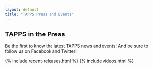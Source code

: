 ```yaml
---
layout: default
title: "TAPPS Press and Events"
---
```


<div class="content-container press">
  <div class="inner-page-banr">
  	<div class="container">
     	<h2><span>TAPPS in the </span>Press</h2>
    </div>
  </div>
  <div class="inner-sections">
  	<div class="container">
      <div class="row">
        <p>Be the first to know the latest TAPPS news and events! And be sure to follow us on Facebook and Twitter!</p>
        {% include recent-releases.html %}
        {% include videos.html %}
      </div>
    </div>
  </div>
</div>